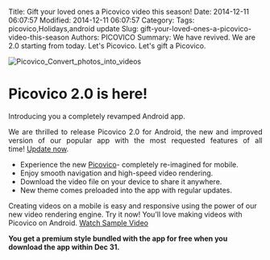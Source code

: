 Title: Gift your loved ones a Picovico video this season!
Date: 2014-12-11 06:07:57
Modified: 2014-12-11 06:07:57
Category: 
Tags: picovico,Holidays,android update
Slug: gift-your-loved-ones-a-picovico-video-this-season
Authors: PICOVICO
Summary: We have revived. We are 2.0 starting from today. Let's Picovico. Let's gift a Picovico.

<div>

<img id="headerImage campaign-icon" src="https://gallery.mailchimp.com/cb15b583ede89598802917646/images/52975b0c-fc4d-4b4d-a5c2-22dc66b2c28b.png" alt="Picovico_Convert_photos_into_videos" />
<h1>Picovico 2.0 is here!</h1>
Introducing you a completely revamped Android app.
<div>
<p align="justify">We are thrilled to release Picovico 2.0 for Android, the new and improved version of our popular app with the most requested features of all time! <a href="http://goo.gl/VJbzuX">Update now</a>.</p>

<div>
<ul>
	<li>Experience the new <a href="http://goo.gl/YmFpWA" target="_blank">Picovico</a>- completely re-imagined for mobile.</li>
	<li>Enjoy smooth navigation and high-speed video rendering.</li>
	<li>Download the video file on your device to share it anywhere.</li>
	<li>New theme comes preloaded into the app with regular updates.</li>
</ul>
Creating videos on a mobile is easy and responsive using the power of our new video rendering engine. Try it now! You’ll love making videos with Picovico on Android. <a href="http://picovico.com/app/#sample-videos">Watch Sample Video</a>
<div id="magicdomid33" data-author-initials="y" data-author-link="/ep/profile/sDlIPpAkwuT" data-author-name="yogesh@picovico.com">
<div>

<strong>You get a premium style bundled with the app for free when you download the app within Dec 31.</strong>

</div>
</div>
</div>
</div>
</div>
&nbsp;